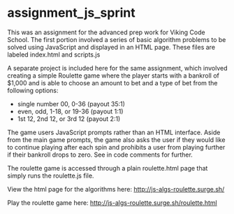 assignment_js_sprint
====================
This was an assignment for the advanced prep work for Viking Code School. The first portion involved a series of basic algorithm problems to be solved using JavaScript and displayed in an HTML page. These files are labeled index.html and scripts.js

A separate project is included here for the same assignment, which involved creating a simple Roulette game where the player starts with a bankroll of $1,000 and is able to choose an amount to bet and a type of bet from the following options:
* single number 00, 0-36 (payout 35:1)
* even, odd, 1-18, or 19-36 (payout 1:1)
* 1st 12, 2nd 12, or 3rd 12 (payout 2:1)

The game users JavaScript prompts rather than an HTML interface. Aside from the main game prompts, the game also asks the user if they would like to continue playing after each spin and prohibits a user from playing further if their bankroll drops to zero. See in code comments for further.

The roulette game is accessed through a plain roulette.html page that simply runs the roulette.js file.

View the html page for the algorithms here: http://js-algs-roulette.surge.sh/

Play the roulette game here: http://js-algs-roulette.surge.sh/roulette.html
